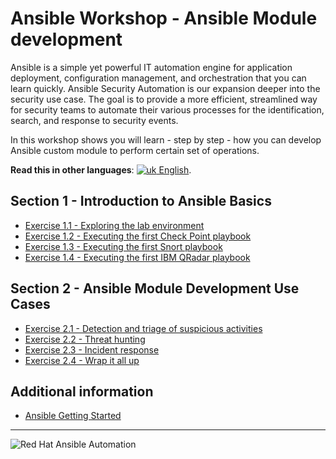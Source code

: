 # Ansible Workshop - Ansible Module development

Ansible is a simple yet powerful IT automation engine for application deployment, configuration management, and orchestration that you can learn quickly. Ansible Security Automation is our expansion deeper into the security use case. The goal is to provide a more efficient, streamlined way for security teams to automate their various processes for the identification, search, and response to security events.

In this workshop shows you will learn - step by step - how you can develop Ansible custom module to perform certain set of operations.

**Read this in other languages**: [![uk](../../images/uk.png) English](README.md).

## Section 1 - Introduction to Ansible Basics

 - [Exercise 1.1 - Exploring the lab environment](1.1-explore)
 - [Exercise 1.2 - Executing the first Check Point playbook](1.2-checkpoint)
 - [Exercise 1.3 - Executing the first Snort playbook](1.3-snort)
 - [Exercise 1.4 - Executing the first IBM QRadar playbook](1.4-qradar)

## Section 2 - Ansible Module Development Use Cases

 - [Exercise 2.1 - Detection and triage of suspicious activities](2.1-suspicious)
 - [Exercise 2.2 - Threat hunting](2.2-threat)
 - [Exercise 2.3 - Incident response](2.3-incident)
 - [Exercise 2.4 - Wrap it all up](2.4-wrap)

## Additional information

 - [Ansible Getting Started](http://docs.ansible.com/ansible/latest/intro_getting_started.html)

---
![Red Hat Ansible Automation](../../images/rh-ansible-automation-platform.png)
